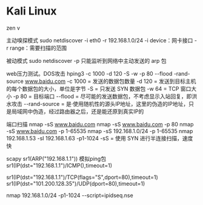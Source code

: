# Kali Linux
zen v

主动嗅探模式
sudo netdiscover -i eth0 -r 192.168.1.0/24
-i device：网卡接口
-r range：需要扫描的范围

被动模式
sudo netdiscover -p
只能监听到网络中主动发送的 arp 包

web压力测试。DOS攻击
hping3 -c 1000 -d 120 -S -w -p 80 --flood -rand-source www.baidu.com
-c 1000 = 发送的数据包数量
-d 120 = 发送到目标主机的每个数据包的大小，单位是字节
-S = 只发送 SYN 数据包
-w 64 = TCP 窗口大小
-p 80 = 目标端口
--flood = 尽可能的发送数据包，不考虑显示入站回复，即洪水攻击
--rand-source = 是·使用随机性的源头IP地址，这里的伪造的IP地址，只是局域网中伪造，经过路由器之后，还是能还原到真实IP的

端口扫描
nmap -sS www.baidu.com
nmap -sS www.baidu.com -p 80
nmap -sS www.baidu.com -p 1-65535
nmap -sS 192.168.1.0/24 -p 1-65535
nmap 192.168.1.53 -sI 192.168.1.63 -p1-1024
-sS = 使用 SYN 进行半连接扫描，速度快

scapy
sr1(ARP("192.168.1.1"))
模拟ping包
sr1(IP(dst="192.168.1.1")/ICMP(),timeout=1)

sr1(IP(dst="192.168.1.1")/TCP(flags="S",dport=80),timeout=1) 
sr1(IP(dst="101.200.128.35")/UDP(dport=80),timeout=1) 

nmap 192.168.1.0/24 -p1-1024 --script=ipidseq.nse

